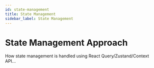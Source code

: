 ```yaml
---
id: state-management
title: State Management
sidebar_label: State Management
---
```


# State Management Approach

How state management is handled using React Query/Zustand/Context API...
